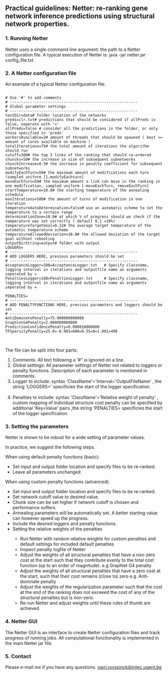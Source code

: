 

<body>
<h2> Practical guidelines: Netter: re-ranking gene network inference predictions using structural network properties.</h2>

<h3> <Note: this page is under construction.> </h3>


<h3> 1. Running Netter </h3>

<ind> Netter uses a single command line argument: the path to a Netter configuration file. A typical execution of Netter is: </ind>
<bor>java -jar netter.jar config_file.txt</bor>


<h3> 2. A Netter configuration file </h3>

<ind> An example of a typical Netter configuration file: </ind>


<pre><code>
# Use '#' to add comments 
# ---------------------------------------------------------
# Global parameter settings 
# ---------------------------------------------------------
testDir=data# folder location of the networks
preds=clr.txt# predictions that should be considered if allPreds is false, seperate with '='
allPreds=false # consider all the predictions in the folder, or only those specified in 'preds'
workersAvailable=2# amount of threads that should be spawned ( best <= amount of cores available on machine )
totalIterations=75# the total amount of iterations the algorithm should run
cutoff=300# the top X links of the ranking that should re-ordered
chuncks=50# the increase in size of subsequent subnetworks
chunckIncrease=0.5# the increase in penalty coefficient for subsequent subnetworks
modifyEachTurn=50# the maximum amount of modifications each turn (sampled uniform [1,modifyEachturn]
moveEachTurn=50# the maximum amount a link can move in the ranking in one modification, sampled uniform [-moveEachTurn, +moveEachTurn]
startTemperature=10.0# the starting temperature of the annealing schedule
maxIterations=500# the amount of turns of modification in one iteration
temperatureAutoDetermination=false# use an automatic scheme to set the temperature to a certain range
determinationZone=10.0# at which % of progress should we check if the temperature was set correctly ( default 0.1 =10%)
temperatureTargetGoal=0.12# the average target temperature of the automatic temperature scheme 
temperatureAllowedDeviation=10.0# the allowed deviation of the target goal without rebooting 
outputDirString=output# folder with output
LOGGERS=
# ---------------------------------------------------------
# ADD LOGGERS HERE, previous parameters should be set
# ---------------------------------------------------------
AcceptanceLogger=100=AcceptanceLogger.txt   # Specify classname, logging interval in iterations and outputfile name as arguments  seperated by = 
PenaltiesLogger=100=PenaltiesLogger.txt     # Specify classname, logging interval in iterations and outputfile name as arguments  seperated by =

PENALTIES=
# ---------------------------------------------------------
# ADD PENALTYFUNCTIONS HERE, previous parameters and loggers should be set
# ---------------------------------------------------------
AntiDominatePenalty=75.000000000000
GraphletG4Penalty=2.000000000000
PredictionConfidencePenalty=0.000010000000
TFSparsityPenalty=25.0=-0.001=600=0.55=0=1.001=490

</code>
</pre>

<ind> The file can be split into four parts:
	 <ol>
 		 <li> Comments: All text following a '#" is ignored on a line. </li>
  		 <li> Global settings: All parameter settings of Netter not related to loggers or penalty functions. Description of each parameter is mentioned in comments. </li>
  		 <li> Logger to include: syntax 'ClassName'='Interval='OutputFileName' , the string 'LOGGERS=' specificies the start of the logger specification. </li>  
             	 <li> Penalties to include: syntax 'ClassName'='Relative weight of penalty' , custom mapping of individual structure cost penalty can be specified by additional 'Key=Value' pairs ,the string 'PENALTIES= specificies the start of the logger specification.  </li>
</ol> 
</ind>

<h3> 3. Setting the parameters </h3>

Netter is shown to be robust for a wide setting of parameter values. <p> In practice, we suggest the following steps.


When using default penalty functions (basic): 
		 <ul>
  			<li> Set input and output folder location and specify files to be re-ranked. </li>
  			<li> Leave all parameters unchanged. </li>
		</ul> 
	When using custom penalty functions (advanced): 
		 <ul>
  			<li> Set input and output folder location and specify files to be re-ranked. </li>
  			<li> Set network cutoff value to desired value.  </li>
  			<li> Chunk size can be set higher if network cutoff is chosen and performance suffers. </li>
  			<li> Annealing parameters will be automatically set. A better starting value can however speed up the progress. </li>
			<li> Include the desired loggers and penalty functions.</li>
			<li> Setting the relative weights of the penalties </li>
			<ul>
				<li> Run Netter with random relative weights for custom penalties and default settings for included default penalties</li>
				<li> Inspect penalty logfile of Netter </li>
				<li> Adjust the weights of all structural penalties that have a non-zero cost at the start such that they contribute evenly to the total cost function (up to an order of magnitude). e.g Graphlet G4 penalty </li>
				<li> Adjust the weights of all structural penalties that have a zero cost at the start, such that their cost remains (close to) zero  e.g. Anti-dominate penalty </li>
				<li> Adjust the weights of the regularization parameter such that the cost at the end of the ranking does not exceeed the cost of any of the structural penalties but is non-zero. </li>
				<li> Re-run Netter and adjust weights until these rules of thumb are achieved. </li>
			</ul>
			</ul>
<h3> 4. Netter GUI </h3>
The Netter GUI is an interface to create Netter configuration files and track progress of running jobs. All computational functionality is implemented in the main Netter jar file.


<h3> 5. Contact </h3>

Please e-mail me if you have any questions. joeri.ruyssinck@intec.ugent.be




